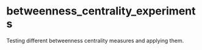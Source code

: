 # betweenness_centrality_experiments
Testing different betweenness centrality measures and applying them.

